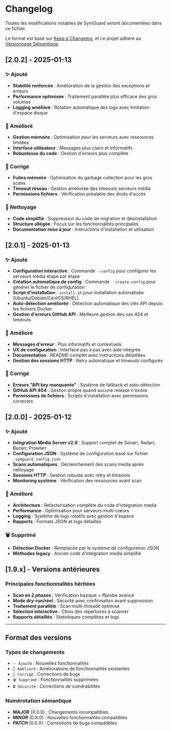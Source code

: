 # Changelog

Toutes les modifications notables de SymGuard seront documentées dans ce fichier.

Le format est basé sur [Keep a Changelog](https://keepachangelog.com/fr/1.0.0/),
et ce projet adhère au [Versionnage Sémantique](https://semver.org/lang/fr/).

## [2.0.2] - 2025-01-13

### ✨ Ajouté
- **Stabilité renforcée** : Amélioration de la gestion des exceptions et erreurs
- **Performance optimisée** : Traitement parallèle plus efficace des gros volumes
- **Logging amélioré** : Rotation automatique des logs avec limitation d'espace disque

### 🔧 Amélioré
- **Gestion mémoire** : Optimisation pour les serveurs avec ressources limitées
- **Interface utilisateur** : Messages plus clairs et informatifs
- **Robustesse du code** : Gestion d'erreurs plus complète

### 🐛 Corrigé
- **Fuites mémoire** : Optimisation du garbage collection pour les gros scans
- **Timeout réseau** : Gestion améliorée des timeouts serveurs média
- **Permissions fichiers** : Vérification préalable des droits d'accès

### 🧹 Nettoyage
- **Code simplifié** : Suppression du code de migration et désinstallation
- **Structure allégée** : Focus sur les fonctionnalités principales
- **Documentation mise à jour** : Instructions d'installation et utilisation

## [2.0.1] - 2025-01-13

### ✨ Ajouté
- **Configuration interactive** : Commande `--config` pour configurer les serveurs média étape par étape
- **Création automatique de config** : Commande `--create-config` pour générer le fichier de configuration
- **Script d'installation** : `install.sh` pour installation automatisée (Ubuntu/Debian/CentOS/RHEL)
- **Auto-détection améliorée** : Détection automatique des clés API depuis les fichiers Docker
- **Gestion d'erreurs GitHub API** : Meilleure gestion des cas 404 et timeouts

### 🔧 Amélioré
- **Messages d'erreur** : Plus informatifs et contextuels
- **UX de configuration** : Interface pas à pas avec aide intégrée
- **Documentation** : README complet avec instructions détaillées
- **Gestion des sessions HTTP** : Retry automatique et timeouts configurés

### 🐛 Corrigé
- **Erreurs "API key manquante"** : Système de fallback et auto-détection
- **GitHub API 404** : Gestion propre quand aucune release n'existe
- **Permissions de fichiers** : Scripts d'installation avec permissions correctes

## [2.0.0] - 2025-01-12

### ✨ Ajouté
- **Intégration Media Server v2.0** : Support complet de Sonarr, Radarr, Bazarr, Prowlarr
- **Configuration JSON** : Système de configuration basé sur fichier `.symguard_config.json`
- **Scans automatiques** : Déclenchement des scans media après nettoyage
- **Sessions HTTP** : Gestion robuste avec retry et timeouts
- **Monitoring système** : Vérification des ressources avant scan

### 🔧 Amélioré
- **Architecture** : Refactorisation complète du code d'intégration media
- **Performance** : Optimisation pour serveurs multi-cœurs
- **Logging** : Système de logs rotatifs avec gestion d'espace
- **Rapports** : Formats JSON et logs détaillés

### 🗑️ Supprimé
- **Détection Docker** : Remplacée par le système de configuration JSON
- **Méthodes legacy** : Ancien code d'intégration media simplifié

## [1.9.x] - Versions antérieures

### Principales fonctionnalités héritées
- **Scan en 2 phases** : Vérification basique + ffprobe avancé
- **Mode dry-run/réel** : Sécurité avec confirmation avant suppression
- **Traitement parallèle** : Scan multi-threadé optimisé
- **Sélection interactive** : Choix des répertoires à scanner
- **Rapports détaillés** : Statistiques complètes et logs

---

## Format des versions

### Types de changements
- `✨ Ajouté` : Nouvelles fonctionnalités
- `🔧 Amélioré` : Améliorations de fonctionnalités existantes  
- `🐛 Corrigé` : Corrections de bugs
- `🗑️ Supprimé` : Fonctionnalités supprimées
- `🔒 Sécurité` : Corrections de vulnérabilités

### Numérotation sémantique
- **MAJOR** (X.0.0) : Changements incompatibles
- **MINOR** (0.X.0) : Nouvelles fonctionnalités compatibles
- **PATCH** (0.0.X) : Corrections de bugs compatibles
